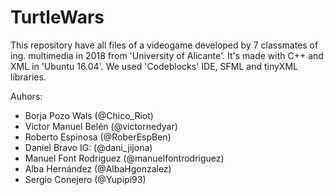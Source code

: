 # TurtleWars
This repository have all files of a videogame developed by 7 classmates of ing. multimedia in 2018 from 'University of Alicante'.
It's made with C++ and XML in 'Ubuntu 16.04'. We used 'Codeblocks' IDE, SFML and tinyXML libraries.




Auhors:
  - Borja Pozo Wals       (@Chico_Riot)
  - Victor Manuel Belén   (@victornedyar)
  - Roberto Espinosa      (@RoberEspBen)
  - Daniel Bravo IG:      (@dani_jijona)
  - Manuel Font Rodriguez (@manuelfontrodriguez)
  - Alba Hernández        (@AlbaHgonzalez)
  - Sergio Conejero       (@Yupipi93)
